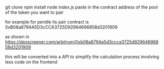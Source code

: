git clone 
npm install 
node index.js
paste in the contract address of the pool of the token you want to pair 

for example for pendle its pair contract is 0xB08a8794A5D3cCCA3725D92964696858d3201909

as shown in https://dexscreener.com/arbitrum/0xb08a8794a5d3ccca3725d92964696858d3201909

this will be converted into a API to simplify the calculation process involving less code on the frontend
